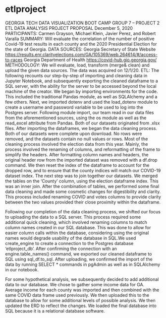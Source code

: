# etlproject

GEORGIA TECH DATA VISUALIZATION BOOT CAMP
GROUP 7 – PROJECT 2
 ETL DATA ANALYSIS PROJECT PROPOSAL
December 5, 2020
PARTICIPANTS: 
 Carmen Grayson, Michael Klein, Javier Perez, and Robert Varalla
SUMMARY:
Will evaluate the correlation of the number of positive Covid-19 test results in each county and the 2020 Presidential Election for the state of Georgia.
DATA SOURCES:
Georgia Secretary of State Website
https://results.enr.clarityelections.com/GA/105369/web.264614/#/access-to-races
Georgia Department of Health 
https://covid-hub.gio.georgia.gov/
METHODOLOGY:
We will evaluate, load, transform (merge& clean) and upload the given data sources. The data was acquired on 12/1/20.
ETL:
The following recounts our step-by-step of importing and cleaning data in Jupyter Notebook, and subsequently exporting the cleaned dataframe to a SQL server, with the ability for the server to be accessed beyond the local machine of the creator. We began by importing environments for the code. This included the traditional Pandas module, as well as SQLAlchemy and a few others. Next, we imported dotenv and used the load_dotenv module to create a username and password variable to be used to log into the Postgres server. Following module import, our team read in our data files from the aforementioned sources, using the os module as well as the read_excel attribute from Pandas. Both of our datasets originated from .xlsx files. After importing the dataframes, we began the data cleaning process. Both of our datasets were complete upon download. No rows were removed, and the datasets contain no null values or rows. Most of the cleaning process involved the election data from this year. Mainly, the process involved the renaming of columns, and reformatting of the frame to simplify the headers. 
After formatting column names and headers, the original header row from the imported dataset was removed with a df.drop command. We then reset the index of the dataframe to account for the dropped row, and to ensure that the county indices will match our COVID-19 dataset index. The next step was to join together our datasets. We merged the tables on the ‘County’ column, using the election dataframe index. This was an inner join. After the combination of tables, we performed some final data cleaning and made some cosmetic changes for digestibility and clarity. This process included renaming COVID and votes columns to provide clarity between the two values provided their close proximity within the dataframe. 

Following our completion of the data cleaning process, we shifted our focus to uploading the data to a SQL server. This process required some additional quick cleaning, which involved renaming columns to match column names created in our SQL database. This was done to allow for easier column calls within the database, considering using the original names would degrade usability of the database in SQL.We used create_engine to create a connection to the Postgres database ‘etlproject_db’. After confirming the connection with an engine.table_names() command, we exported our cleaned dataframe to SQL using sql_df.to_sql. After uploading, we confirmed the import of the data by running SELECT * commands in pgAdmin as well as in SQLAlchemy in our notebook.

For some hypothetical analysis, we subsequently decided to add additional data to our database. We chose to gather some income data for GA. Average income for each county was imported and then combined with the same COVID data frame used previously. We then uploaded this to the database to allow for some additional levels of possible analysis.
We then updated the ERD to reflect the changes. We loaded the final database into SQL because it is a relational database software.



